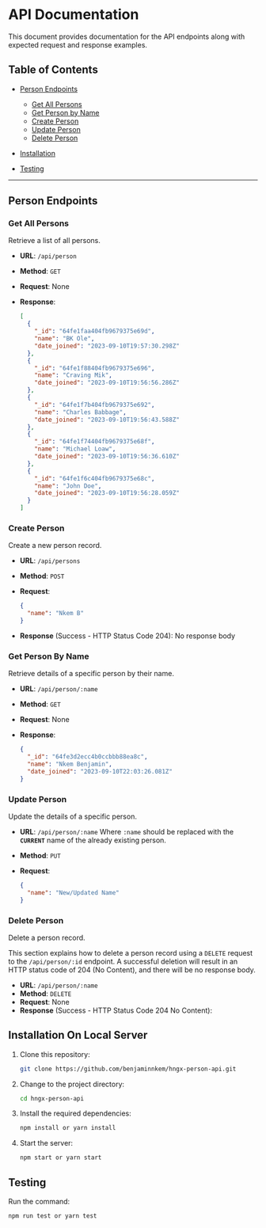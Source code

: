 # API Documentation

This document provides documentation for the API endpoints along with expected request and response examples.

## Table of Contents

- [Person Endpoints](#person-endpoints)

  - [Get All Persons](#get-all-persons)
  - [Get Person by Name](#get-person-by-name)
  - [Create Person](#create-person)
  - [Update Person](#update-person)
  - [Delete Person](#delete-person)

- [Installation](#installation-on-local-server)
- [Testing](#testing)

---

## Person Endpoints

### Get All Persons

Retrieve a list of all persons.

- **URL**: `/api/person`
- **Method**: `GET`
- **Request**: None
- **Response**:

  ```json
  [
    {
      "_id": "64fe1faa404fb9679375e69d",
      "name": "BK Ole",
      "date_joined": "2023-09-10T19:57:30.298Z"
    },
    {
      "_id": "64fe1f88404fb9679375e696",
      "name": "Craving Mik",
      "date_joined": "2023-09-10T19:56:56.286Z"
    },
    {
      "_id": "64fe1f7b404fb9679375e692",
      "name": "Charles Babbage",
      "date_joined": "2023-09-10T19:56:43.588Z"
    },
    {
      "_id": "64fe1f74404fb9679375e68f",
      "name": "Michael Loaw",
      "date_joined": "2023-09-10T19:56:36.610Z"
    },
    {
      "_id": "64fe1f6c404fb9679375e68c",
      "name": "John Doe",
      "date_joined": "2023-09-10T19:56:28.059Z"
    }
  ]
  ```

### Create Person

Create a new person record.

- **URL**: `/api/persons`
- **Method**: `POST`
- **Request**:

  ```json
  {
    "name": "Nkem B"
  }
  ```

- **Response** (Success - HTTP Status Code 204):
  No response body

### Get Person By Name

Retrieve details of a specific person by their name.

- **URL**: `/api/person/:name`
- **Method**: `GET`
- **Request**: None
- **Response**:

  ```json
  {
    "_id": "64fe3d2ecc4b0ccbbb88ea8c",
    "name": "Nkem Benjamin",
    "date_joined": "2023-09-10T22:03:26.081Z"
  }
  ```

### Update Person

Update the details of a specific person.

- **URL**: `/api/person/:name` Where `:name` should be replaced with the **`CURRENT`** name of the already existing person.
- **Method**: `PUT`
- **Request**:

  ```json
  {
    "name": "New/Updated Name"
  }
  ```

### Delete Person

Delete a person record.

This section explains how to delete a person record using a `DELETE` request to the `/api/person/:id` endpoint. A successful deletion will result in an HTTP status code of 204 (No Content), and there will be no response body.

- **URL**: `/api/person/:name`
- **Method**: `DELETE`
- **Request**: None
- **Response** (Success - HTTP Status Code 204 No Content):

## Installation On Local Server

1. Clone this repository:

   ```bash
   git clone https://github.com/benjaminnkem/hngx-person-api.git
   ```

2. Change to the project directory:

   ```bash
   cd hngx-person-api
   ```

3. Install the required dependencies:

   ```bash
   npm install or yarn install
   ```

4. Start the server:

   ```bash
   npm start or yarn start
   ```

## Testing

Run the command:

```bash
npm run test or yarn test
```
